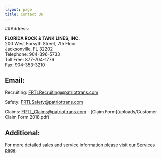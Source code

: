 ```yaml
---
layout: page
title: Contact Us
---
```


##Address:

**FLORIDA ROCK & TANK LINES, INC.**  
200 West Forsyth Street, 7th Floor  
Jacksonville, FL 32202  
Telephone: 904-396-5733  
Toll Free: 877-704-1776  
Fax: 904-353-3210  

## Email:

Recruiting: [FRTLRecruiting@patriottrans.com](FRTLRecruiting@patriottrans.com)

Safety: [FRTLSafety@patriottrans.com](FRTLSafety@patriottrans.com)

Claims: [FRTL_Claims@patriottrans.com](FRTL_Claims@patriottrans.com) - [Claim Form](uploads/Customer Claim Form 2018.pdf)

## Additional:

For more detailed sales and service information please visit our [Services page](services.html).
